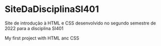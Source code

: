 # SiteDaDisciplinaSI401
Site de introdução à HTML e CSS desenvolvido no segundo semestre de 2022 para a disciplina SI401

My first project with HTML anc CSS
